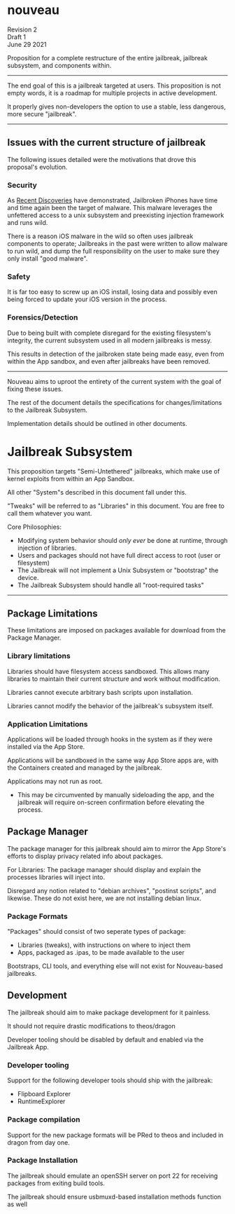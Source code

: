 # nouveau 

Revision 2  
Draft 1  
June 29 2021

Proposition for a complete restructure of the entire jailbreak, jailbreak subsystem, and components within.

---

The end goal of this is a jailbreak targeted at users. This proposition is not empty words, it is a roadmap for multiple projects in active development.

It properly gives non-developers the option to use a stable, less dangerous, more secure "jailbreak".

---

## Issues with the current structure of jailbreak

The following issues detailed were the motivations that drove this proposal's evolution.

### Security

As [Recent Discoveries](https://www.theiphonewiki.com/wiki/Malware_for_iOS#mainrepo_RAT) have demonstrated, Jailbroken iPhones have time and time again been the target of malware. This malware leverages the unfettered access to a unix subsystem and preexisting injection framework and runs wild.

There is a reason iOS malware in the wild so often uses jailbreak components to operate; Jailbreaks in the past were written to allow malware to run wild, and dump the full responsibility on the user to make sure they only install "good malware".

### Safety

It is far too easy to screw up an iOS install, losing data and possibly even being forced to update your iOS version in the process.

### Forensics/Detection

Due to being built with complete disregard for the existing filesystem's integrity, the current subsystem used in all modern jailbreaks is messy. 

This results in detection of the jailbroken state being made easy, even from within the App sandbox, and even after jailbreaks have been removed.

---

Nouveau aims to uproot the entirety of the current system with the goal of fixing these issues.

The rest of the document details the specifications for changes/limitations to the Jailbreak Subsystem.

Implementation details should be outlined in other documents.

# Jailbreak Subsystem

This proposition targets "Semi-Untethered" jailbreaks, which make use of kernel exploits from within an App Sandbox.

All other "System"s described in this document fall under this.

"Tweaks" will be referred to as "Libraries" in this document. You are free to call them whatever you want. 

Core Philosophies:
* Modifying system behavior should *only ever* be done at runtime, through injection of libraries.
* Users and packages should not have full direct access to root (user or filesystem)
* The Jailbreak will not implement a Unix Subsystem or "bootstrap" the device.
* The Jailbreak Subsystem should handle all "root-required tasks"

---

## Package Limitations

These limitations are imposed on packages available for download from the Package Manager.

### Library limitations

Libraries should have filesystem access sandboxed. This allows many libraries to maintain their current structure and work without modification.

Libraries cannot execute arbitrary bash scripts upon installation.

Libraries cannot modify the behavior of the jailbreak's subsystem itself.

### Application Limitations

Applications will be loaded through hooks in the system as if they were installed via the App Store. 

Applications will be sandboxed in the same way App Store apps are, with the Containers created and managed by the jailbreak.

Applications may not run as root.
* This may be circumvented by manually sideloading the app, and the jailbreak will require on-screen confirmation before elevating the process.

## Package Manager 

The package manager for this jailbreak should aim to mirror the App Store's efforts to display privacy related info about packages.

For Libraries:
The package manager should display and explain the processes libraries will inject into.

Disregard any notion related to "debian archives", "postinst scripts", and likewise. These do not exist here, we are not installing debian linux.

### Package Formats

"Packages" should consist of two seperate types of package:
* Libraries (tweaks), with instructions on where to inject them
* Apps, packaged as .ipas, to be made available to the user

Bootstraps, CLI tools, and everything else will not exist for Nouveau-based jailbreaks.

## Development

The jailbreak should aim to make package development for it painless.

It should not require drastic modifications to theos/dragon

Developer tooling should be disabled by default and enabled via the Jailbreak App.

### Developer tooling
Support for the following developer tools should ship with the jailbreak:
* Flipboard Explorer
* RuntimeExplorer

### Package compilation

Support for the new package formats will be PRed to theos and included in dragon from day one.

### Package Installation

The jailbreak should emulate an openSSH server on port 22 for receiving packages from exiting build tools.

The jailbreak should ensure usbmuxd-based installation methods function as well
